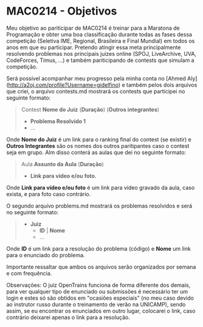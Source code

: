 # MAC0214 - Objetivos
Meu objetivo ao pariticipar de MAC0214 é treinar para a Maratona de Programação e obter uma boa classificação durante todas as fases dessa competição (Seletiva IME, Regional, Brasileira e Final Mundial) em todos os anos em que eu participar. Pretendo atingir essa meta principalmente resolvendo problemas nos principais juízes online (SPOJ, LiveArchive, UVA, CodeForces, Timus, ...) e também pariticipando de contests que simulam a competição.

Será possível acompanhar meu progresso pela minha conta no [Ahmed Aly] (http://a2oj.com/profile?Username=gidelfino) e também pelos dois arquivos que criei, o arquivo contests.md mostrará os contests que participei no seguinte formato:

>Contest **Nome do Juiz** (**Duração**) (**Outros integrantes**)
>- **Problema Resolvido 1**
>- ...

Onde **Nome do Juiz** é um link para o ranking final do contest (se existir) e **Outros Integrantes** são os nomes dos outros paritipantes caso o contest seja em grupo.
Alm disso conterá as aulas que dei no seguinte formato:

>Aula **Assunto da Aula** (**Duração**)
>- **Link para vídeo e/ou foto.**

Onde **Link para vídeo e/ou foto** é um link para vídeo gravado da aula, caso exista, e para foto caso contrário.

O segundo arquivo problems.md mostrará os problemas resolvidos e será no seguinte formato:

>- **Juiz**
>	- **ID** | **Nome**
>	- ...

Onde **ID** é um link para a resolução do problema (código) e **Nome** um link para o enunciado do problema.

Importante ressaltar que ambos os arquivos serão organizados por semana e com frequência.

Observações: O juíz OpenTrains funciona de forma diferente dos demais, para ver qualquer tipo de enunciado ou submissões é necessário ter um login e estes só são obtidos em "ocasiões especiais" (no meu caso devido ao instrutor russo durante o treinamento de verão na UNICAMP), sendo assim, se eu encontrar os enunciados em outro lugar, colocarei o link, caso contrário deixarei apenas o link para a resolução.
